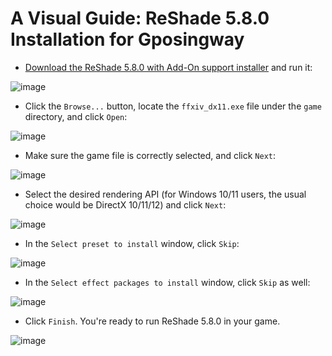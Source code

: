 # A Visual Guide: ReShade 5.8.0 Installation for Gposingway

- [Download the ReShade 5.8.0 with Add-On support installer](https://www.mediafire.com/file/ld302lmswv2dx1k/ReShade_Setup_5.8.0_Addon.exe/file) and run it:
  
![image](https://github.com/gposingway/gposingway/assets/18711130/6a57b0d1-5684-441b-94b3-01254d38095a)

- Click the `Browse...` button, locate the `ffxiv_dx11.exe` file under the `game` directory, and click `Open`:
  
![image](https://github.com/gposingway/gposingway/assets/18711130/433815f2-3648-4efd-b8c3-18786bd1a657)

- Make sure the game file is correctly selected, and click `Next`:

![image](https://github.com/gposingway/gposingway/assets/18711130/8d8062b8-cbe4-4d9c-bcaf-c252c20d2faf)

- Select the desired rendering API (for Windows 10/11 users, the usual choice would be DirectX 10/11/12) and click `Next`:

![image](https://github.com/gposingway/gposingway/assets/18711130/45358023-2100-455c-9619-7c04f5487b4d)

- In the `Select preset to install` window, click `Skip`:

![image](https://github.com/gposingway/gposingway/assets/18711130/c458f994-5b5e-495f-9c4e-04122a63b4a6)

- In the `Select effect packages to install` window, click `Skip` as well:

![image](https://github.com/gposingway/gposingway/assets/18711130/0ff6a3ae-32f4-408a-935a-db9c8d30fb89)

- Click `Finish`. You're ready to run ReShade 5.8.0 in your game.

![image](https://github.com/gposingway/gposingway/assets/18711130/9ab2bf1f-a809-4130-aea7-0f767e8dbe84)

